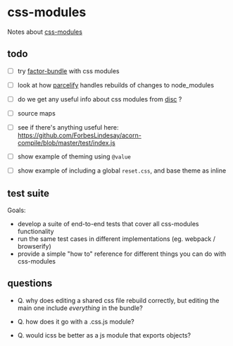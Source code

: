 # [](#css-modules)css-modules

Notes about [css-modules](https://github.com/css-modules)

## [](#todo)todo

-   [ ] try [factor-bundle](https://github.com/substack/factor-bundle) with css modules

-   [ ] look at how [parcelify](https://github.com/rotundasoftware/parcelify) handles rebuilds of changes to node_modules

-   [ ] do we get any useful info about css modules from [disc](http://hughsk.io/disc/) ?

-   [ ] source maps

-   [ ] see if there's anything useful here: <https://github.com/ForbesLindesay/acorn-compile/blob/master/test/index.js>

-   [ ] show example of theming using `@value`

-   [ ] show example of including a global `reset.css`, and base theme as inline

## [](#test-suite)test suite

Goals:

-   develop a suite of end-to-end tests that cover all css-modules functionality
-   run the same test cases in different implementations (eg. webpack / browserify)
-   provide a simple "how to" reference for different things you can do with css-modules

## [](#questions)questions

-   Q. why does editing a shared css file rebuild correctly, but editing the main one include _everything_ in the bundle?

-   Q. how does it go with a .css.js module?

-   Q. would icss be better as a js module that exports objects?
